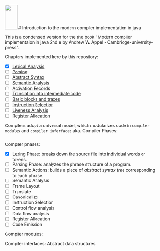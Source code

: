 <img src="" width=40 height=80/>
# Introduction to the modern compiler implementation in java

This is a condensed version for the the book "Modern compiler implementaion in java 2nd e by Andrew W. Appel - Cambridge-university-press".

Chapters implemented here by this repository:
- [x] [Lexical Analysis]()
- [ ] [Parsing]()
- [ ] [Abstract Syntax]()
- [ ] [Semantic Analysis]()
- [ ] [Activation Records]()
- [ ] [Translation into intermediate code]()
- [ ] [Basic blocks and traces]()
- [ ] [Instruction Selection]()
- [ ] [Liveness Analysis]()
- [ ] [Register Allocation]()

Compilers adopt a universal model, which modularizes code in `compiler modules` and `compiler inferfaces` aka. Compiler Phases:

![]()

Compiler phases: 
- [x] Lexing Phase: breaks down the source file into individual words or tokens.
- [ ] Parsing Phase: analyzes the phrase structure of a program.
- [ ] Semantic Actions: builds a piece of *abstract syntax tree* corresponding to each phrase.
- [ ] Semantic Analysis
- [ ] Frame Layout
- [ ] Translate
- [ ] Canonicalize
- [ ] Instruction Selection
- [ ] Control flow analysis 
- [ ] Data flow analysis
- [ ] Register Allocation
- [ ] Code Emission

Compiler modules:

Compiler interfaces: Abstract data structures 



